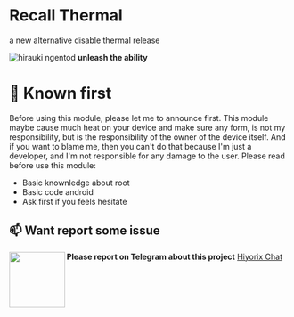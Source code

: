  # Recall Thermal
a new alternative disable thermal release

![hirauki ngentod](https://github.com/user-attachments/assets/fabd59e3-daa3-40b1-91f7-73f9f474258a)
**unleash the ability**
<a/>
# 🤖 Known first
<a>Before using this module, please let me to announce first. This module maybe cause much heat on your device and make sure any form, is not my responsibility, but is the responsibility of the owner of the device itself. And if you want to blame me, then you can't do that because I'm just a developer, and I'm not responsible for any damage to the user.
Please read before use this module:
- Basic knownledge about root
- Basic code android
- Ask first if you feels hesitate
<a/>

## **📫 Want report some issue**
<a>**Please report on Telegram about this project** [Hiyorix Chat](https://t.me/hosshi_chat)
<img align="left" width="100" src="https://github.com/user-attachments/assets/d34d2262-b22f-4ffd-8a3f-42ffcc2c1dcf">
</a>
